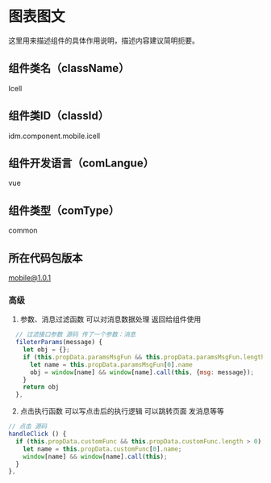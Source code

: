 # 图表图文
这里用来描述组件的具体作用说明，描述内容建议简明扼要。
## 组件类名（className）
Icell
## 组件类ID（classId）
idm.component.mobile.icell
## 组件开发语言（comLangue）
vue
## 组件类型（comType）
common
## 所在代码包版本
mobile@1.0.1

### 高级
1. 参数、消息过滤函数 可以对消息数据处理 返回给组件使用
```js
  // 过滤接口参数 源码 传了一个参数：消息
  fileterParams(message) {
    let obj = {};
    if (this.propData.paramsMsgFun && this.propData.paramsMsgFun.length > 0) {
      let name = this.propData.paramsMsgFun[0].name
      obj = window[name] && window[name].call(this, {msg: message});
    }
    return obj
  },
```
2. 点击执行函数   可以写点击后的执行逻辑   可以跳转页面 发消息等等
```js
// 点击 源码
handleClick () {
  if (this.propData.customFunc && this.propData.customFunc.length > 0) {
    let name = this.propData.customFunc[0].name;
    window[name] && window[name].call(this);
  }
},
```
